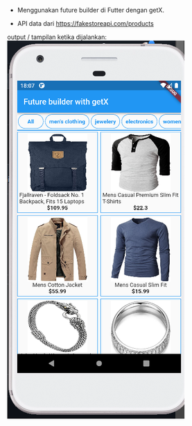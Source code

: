 - Menggunakan future builder di Futter dengan getX.

- API data dari https://fakestoreapi.com/products

output / tampilan ketika dijalankan:
![alt text](https://github.com/idekorslet/Belajar-Flutter/blob/main/Future%20Builder%20%2B%20GetX/output.png)
